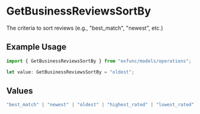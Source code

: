# GetBusinessReviewsSortBy

The criteria to sort reviews (e.g., "best_match", "newest", etc.)

## Example Usage

```typescript
import { GetBusinessReviewsSortBy } from "exfunc/models/operations";

let value: GetBusinessReviewsSortBy = "oldest";
```

## Values

```typescript
"best_match" | "newest" | "oldest" | "highest_rated" | "lowest_rated" | "elites"
```